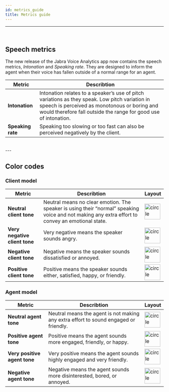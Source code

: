 ```yaml
---
id: metrics_guide
title: Metrics guide 
---
```

---
<!-- ### Here you find explanations on the metrics used to describe the tone of the client and the agent during a call. -->

<br />


## Speech metrics 
The new release of the Jabra Voice Analytics app now contains the speech metrics, *Intonation* and *Speaking rate*. They are designed to inform the agent when their voice has fallen outside of a normal range for an agent.

| Metric | Describtion      |  
| -------- | --------- | 
| **Intonation** | Intonation relates to a speaker’s use of pitch variations as they speak. Low pitch variation in speech is perceived as monotonous or boring and would therefore fall outside the range for good use of intonation.|
| **Speaking rate**| Speaking too slowing or too fast can also be perceived negatively by the client. |

<br />
---

## Color codes
### Client model


| Metric | Describtion      |   Layout   |
| -------- | --------- | ---------- |
| **Neutral client tone** | Neutral means no clear emotion. The speaker is using their “normal” speaking voice and not making any extra effort to convey an emotional state. | <img src="/img/grey_circle.png" alt="circle" width="50"/>  |
| **Very negative client tone**        | Very negative means the speaker sounds angry.        | <img src="/img/red_circle.png" alt="circle" width="50"/>        |
| **Negative client tone**        | Negative means the speaker sounds dissatisfied or annoyed.         | <img src="/img/orange_circle.png" alt="circle" width="50"/>         |
| **Positive client tone**        | Positive means the speaker sounds either, satisfied, happy, or friendly.        | <img src="/img/green_circle_transparent.png" alt="circle" width="50"/>         |

### Agent model

| Metric | Describtion      |   Layout   |
| -------- | --------- | ---------- |
| **Neutral agent tone** | Neutral means the agent is not making any extra effort to sound engaged or friendly. |  <img src="/img/grey_circle.png" alt="circle" width="50"/>   |
| **Positive agent tone**        | Positive means the agent sounds more engaged, friendly, or happy.        | <img src="/img/green_circle_transparent.png" alt="circle" width="50"/>      |
| **Very positive agent tone**        | Very positive means the agent sounds highly engaged and very friendly.        | <img src="/img/darker_green_circle.png" alt="circle" width="50"/>         |
| **Negative agent tone**        | Negative means the agent sounds more disinterested, bored, or annoyed.       | <img src="/img/orange_circle.png" alt="circle" width="50"/>      |







